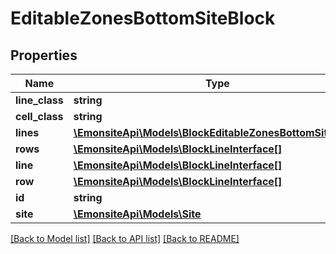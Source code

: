 # EditableZonesBottomSiteBlock

## Properties
Name | Type | Description | Notes
------------ | ------------- | ------------- | -------------
**line_class** | **string** |  | [optional] 
**cell_class** | **string** |  | [optional] 
**lines** | [**\EmonsiteApi\Models\BlockEditableZonesBottomSiteLine[]**](BlockEditableZonesBottomSiteLine.md) |  | [optional] 
**rows** | [**\EmonsiteApi\Models\BlockLineInterface[]**](BlockLineInterface.md) |  | [optional] 
**line** | [**\EmonsiteApi\Models\BlockLineInterface[]**](BlockLineInterface.md) |  | [optional] 
**row** | [**\EmonsiteApi\Models\BlockLineInterface[]**](BlockLineInterface.md) |  | [optional] 
**id** | **string** |  | [optional] 
**site** | [**\EmonsiteApi\Models\Site**](Site.md) |  | [optional] 

[[Back to Model list]](../../README.md#documentation-for-models) [[Back to API list]](../../README.md#documentation-for-api-endpoints) [[Back to README]](../../README.md)

